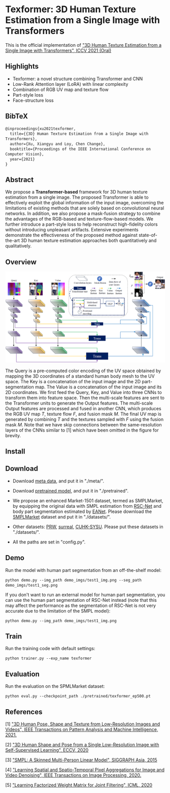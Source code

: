 # Texformer: 3D Human Texture Estimation from a Single Image with Transformers
This is the official implementation of ["3D Human Texture Estimation from a Single Image with Transformers", ICCV 2021 (Oral)]()


## Highlights
* Texformer: a novel structure combining Transformer and CNN
* Low-Rank Attention layer (LoRA) with linear complexity
* Combination of RGB UV map and texture flow
* Part-style loss
* Face-structure loss


## BibTeX
```
@inproceedings{xu2021texformer,
  title={{3D} Human Texture Estimation from a Single Image with Transformers},
  author={Xu, Xiangyu and Loy, Chen Change},
  booktitle={Proceedings of the IEEE International Conference on Computer Vision},
  year={2021}
}
```


## Abstract
We propose a <b>Transformer-based</b> framework for 3D human texture estimation from a single image. The proposed Transformer is able to effectively exploit the global information of the input image, overcoming the limitations of existing methods that are solely based on convolutional neural networks. In addition, we also propose a mask-fusion strategy to combine the advantages of the RGB-based and texture-flow-based models. We further introduce a part-style loss to help reconstruct high-fidelity colors without introducing unpleasant artifacts. Extensive experiments demonstrate the effectiveness of the proposed method against state-of-the-art 3D human texture estimation approaches both quantitatively and qualitatively.


## Overview
<img src='github_imgs/overview.png' alt='Overview of Texformer' />

The Query is a pre-computed color encoding of the UV space obtained by mapping the 3D coordinates of a standard human body mesh to the UV space. The Key is a concatenation of the input image and the 2D part-segmentation map. The Value is a concatenation of the input image and its 2D coordinates. We first feed the Query, Key, and Value into three CNNs to transform them into feature space. Then the multi-scale features are sent to the Transformer units to generate the Output features. The multi-scale Output features are processed and fused in another CNN, which produces the RGB UV map <i>T</i>, texture flow <i>F</i>, and fusion mask <i>M</i>. The final UV map is generated by combining <i>T</i> and the textures sampled with <i>F</i> using the fusion mask <i>M</i>. Note that we have skip connections between the same-resolution layers of the CNNs similar to [1] which have been omitted in the figure for brevity.

## Install


## Download
* Download [meta data](), and put it in "./meta/".

* Download [pretrained model](), and put it in "./pretrained".

* We propose an enhanced Market-1501 dataset, termed as SMPLMarket, by equipping the original data with SMPL estimation from [RSC-Net]() and body part segmentation estimated by [EANet](). 
Please download the [SMPLMarket]() dataset and put it in "./datasets/". 

* Other datasets: [PRW](), [surreal](), [CUHK-SYSU]().
Please put these datasets in "./datasets/".

* All the paths are set in "config.py".

## Demo
Run the model with human part segmentation from an off-the-shelf model:
```
python demo.py --img_path demo_imgs/test1_img.png --seg_path demo_imgs/test1_seg.png
```

If you don't want to run an external model for human part segmentation, you can use the human part segmentation of RSC-Net instead (note that this may affect the performance as the segmentation of RSC-Net is not very accurate due to the limitation of the SMPL model):
```
python demo.py --img_path demo_imgs/test1_img.png
```

## Train
Run the training code with default settings:
```
python trainer.py --exp_name texformer
```

## Evaluation
Run the evaluation on the SPMLMarket dataset:
```
python eval.py --checkpoint_path ./pretrained/texformer_ep500.pt
```


## References
[1] ["3D Human Pose, Shape and Texture from Low-Resolution Images and Videos", IEEE Transactions on Pattern Analysis and Machine Intelligence, 2021.](https://arxiv.org/abs/2103.06498)

[2] ["3D Human Shape and Pose from a Single Low-Resolution Image with Self-Supervised Learning", ECCV, 2020](https://arxiv.org/abs/2007.13666)

[3] ["SMPL: A Skinned Multi-Person Linear Model", SIGGRAPH Asia, 2015](https://files.is.tue.mpg.de/black/papers/SMPL2015.pdf)

[4] ["Learning Spatial and Spatio-Temporal Pixel Aggregations for Image and Video Denoising", IEEE Transactions on Image Processing, 2020.](https://arxiv.org/abs/2101.10760)

[5] ["Learning Factorized Weight Matrix for Joint Filtering", ICML, 2020](http://proceedings.mlr.press/v119/xu20f.html)

